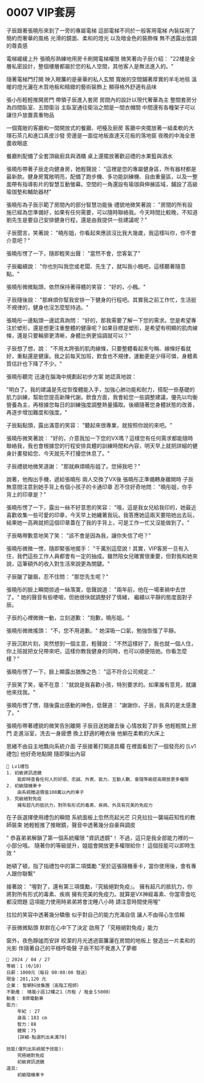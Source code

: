 # 0007 VIP套房

子辰跟著張曉彤來到了一旁的專屬電梯
這部電梯不同於一般客用電梯
內裝採用了簡約而奢華的風格
光滑的鏡面、柔和的燈光
以及暗金色的裝飾條
無不透露出低調的尊貴感

電梯緩緩上升
張曉彤熟練地用房卡刷開電梯權限
微笑著向子辰介紹：
"22樓是全層私密設計，整個樓層都屬於您的私人空間，其他客人是無法進入的。"

隨著電梯門打開
映入眼簾的是豪華的私人玄關
寬敞的空間鋪著厚實的羊毛地毯
溫暖的燈光灑在木質地板和精緻的藝術裝飾上
顯得格外舒適有品味

張小彤輕輕推開房門
帶領子辰進入套房
房間內的設計以現代奢華為主
整間套房分為四間臥室、五間衛浴
主臥室通往衛浴之間是一間衣帽間
中間還有各種架子可以讓住戶放置貴重物品

一個寬敞的客廳和一間開放式的餐廳、吧檯及廚房
客廳中央擺放著一組柔軟的大理石茶几和進口真皮沙發
旁邊是一面從地板直達天花板的落地窗
夜晚的中海全景盡收眼底

餐廳則配備了全套頂級廚具與酒櫃
桌上還擺放著歡迎禮的水果籃與酒水

張曉彤帶著子辰走向健身房，她輕聲說：
"這裡是您的專屬健身區，所有器材都是最新款。健身房寬敞明亮，配備了跑步機、多功能訓練機、自由重量區，以及一整面帶有指導影片的智慧互動螢幕。空間的一角還設有瑜珈與伸展區域，鋪設了高級瑜珈墊和輔助器材"

張曉彤為子辰示範了房間內的部分智慧功能後
禮貌地微笑著說：
"房間的所有設施已經為您準備好，如果有任何需要，可以隨時聯絡我。今天時間比較晚，不知道劉先生是要自己安排健身行程，還是由我提供一些建議呢？"

子辰聞言，笑著說：
"曉彤姐，你看起來應該沒比我大幾歲，我這樣叫你，你不會介意吧？"

張曉彤愣了一下，隨即輕笑出聲：
"當然不會，您客氣了"

子辰繼續說：
"你也別叫我您或老闆、先生了，就叫我小楓吧，這樣聽著隨意點。"

張曉彤微微點頭，依然保持著得體的笑容：
"好的，小楓。"

子辰隨後說：
"那麻煩你幫我安排一下健身的行程吧。其實我之前工作忙，生活挺不規律的，健身也沒怎麼堅持過。"

張曉彤一邊點頭一邊認真詢問：
"好的，那我需要了解一下您的需求。您是希望專注於塑形，還是想更注重整體的健康呢？如果目標是塑形，是希望有明顯的肌肉線條，還是只要輪廓更清晰，身體比例更協調就可以？"

子辰想了想，說：
"不用太誇張的肌肉線條，只要整體看起來勻稱、線條好看就好，重點還是健康。我之前每天加班，飲食也不規律，運動更是少得可憐，身體素質估計也下降了不少。"

張曉彤聽完
迅速在腦海中規劃起初步方案
她認真地說：

"明白了。我的建議是先從恢復體能入手，加強心肺功能和耐力，搭配一些基礎的肌力訓練，幫助您提高新陳代謝。飲食方面，我會給您一些調整建議，優先以均衡營養為主，再根據您每日的訓練強度調整熱量攝取。後續隨著您身體狀態的改善，再逐步增加難度和強度。"

子辰點點頭，露出滿意的笑容：
"聽起來很專業，就按照你說的來吧。"

張曉彤微笑著說：
"好的，介意我加一下您的VX嗎？這樣您有任何需求都能隨時聯絡我，我也會根據您的行程安排具體的訓練時間和內容，明天早上就把詳細的健身計畫發給您、今天就先不打擾您休息了。"

子辰禮貌地微笑道謝：
"那就麻煩曉彤姐了。您掃我吧？"

說著，他掏出手機，遞給張曉彤
兩人交換了VX後
張曉彤正準備轉身離開時
子辰無意間注意到她手背上有個小孩子的卡通印章
忍不住好奇地問：
"曉彤姐，你手背上的印章是？"

張曉彤愣了一下，露出一絲不好意思的笑容：
"哦，這是我女兒給我印的，她最近喜歡收集一些可愛的印章，今天早上她纏著我玩。我答應她這兩天要陪她出去玩，結果她一高興就把這個印章蓋在了我的手背上，可是工作一忙又沒能做到了。"

子辰略帶歉意地笑了笑：
"該不會是因為我，讓你失信了吧？"

張曉彤微微一愣，隨即緊張地擺手：
"千萬別這麼說！其實，VIP客房一旦有入住，我們這些工作人員都會有一定的抽成。雖然陪女兒確實很重要，但對我和她來說，這筆額外的收入對生活來說更為關鍵。"

子辰皺了皺眉，忍不住問：
"那您先生呢？"

張曉彤的臉上瞬間掠過一絲落寞，低聲說道：
"兩年前，他在一場車禍中去世了。"
她的聲音有些哽咽，但她很快就調整好了情緒，
繼續以平靜的態度面對子辰。

子辰的心裡微微一動，立刻道歉：
"抱歉，曉彤姐。"

張曉彤微微搖頭：
"不，您不用道歉。"
她深吸一口氣，勉強恢復了平靜。

子辰沉默片刻，突然想到一個主意，輕聲說：
"不然這樣好了，我也就一個人住，你上班就把女兒帶來吧，這樣你教我健身的同時，也可以順便陪她。你看怎麼樣？"

張曉彤愣了一下，臉上顯露出猶豫之色：
"這不符合公司規定…"

子辰笑了笑，毫不在意：
"就說是我喜歡小孩，特別要求的。如果誰有意見，就讓他來找我。"

張曉彤愣了愣，隨後露出感動的神色，低聲道：
"謝謝你，子辰，我真的是太感激了。"

張曉彤帶著禮貌的微笑告別離開
子辰目送她離去後
心情放鬆了許多
他輕輕關上房門
走進浴室，洗去一身疲憊
換上舒適的睡衣後
他躺在柔軟的大床上

思緒不由自主地飄向系統介面
子辰接著打開道具欄
在裡面看到了一個發亮的 [Lv1禮包]
他好奇地點開
隨即彈出內容

```
🎁 Lv1禮包
1. 初級資訊透鏡
    能即時查看任何人的好感、忠誠、外表、能力、互動人數、會隨等級提高開放更多權限
2. 初級隨機車卡
    由系統贈送價值100萬以內的車子
3. 究級絕對免疫
    擁有超凡的抵抗力，對所有形式的毒素、疾病、外具有完美的免疫力
```

在子辰選擇使用禮包的瞬間
系統面板上忽然亮起光芒
只見拉拉一襲端莊知性的教師裝束
她輕輕推了推眼鏡，聲音中透著幾分自豪與調皮

"
恭喜弟弟解鎖了第一個系統權限 "資訊透鏡"！
不過，這只是我全部能力裡的一小部分哦。
隨著你的等級提升，姐姐會開放更多權限給你！
這個技能可以即時生效
"

她頓了頓，指了指禮包中的第二項獎勵
"至於這張隨機車卡，當你使用後，會有專人跟你聯繫"

接著說：
"喔對了，還有第三項獎勵，『究級絕對免疫』。
擁有超凡的抵抗力，你將對所有形式的毒素、疾病
擁有完美的免疫力。就算是VX神經毒素、你當零食吃都沒問題
這項能力使用時弟弟將會沈睡八小時
請注意時間使用喔"

拉拉的笑容中透著幾分驕傲
似乎對自己的能力充滿自信
讓人不由得心生信賴

子辰微微點頭
默默在心中下了決定
啟用了「究極絕對免疫」能力

窗外，夜色靜謐而安詳
皎潔的月光透過窗簾灑在房間的地板上
營造出一片柔和的光影
伴隨著自己的平穩呼吸聲
子辰不知不覺進入了夢鄉

```
📰 2024 / 04 / 27 
等級：1 (0/10)
日薪：1000元（每日 00:00:00 發送）
現金：281,120 元
企業： 智網科技集團（高階工程師）
不動產： 晴嵐小區12樓之1（月租 / 租金＄5000）
動產： B牌電動車
能力:
    年紀 : 27
    身高：183 cm
    智力：88
    體質：75
    [詳細-點選列出未滿70]
    
技能(僅列出系統賦予技能):
    究極絕對免疫
    初級資訊透鏡
道具:
    初級隨機車卡
```